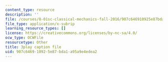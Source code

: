 ```yaml
---
content_type: resource
description: ''
file: /courses/8-01sc-classical-mechanics-fall-2016/907c646910925e87bda1a95a9e4edea2_emrHcqEvXpw.vtt
file_type: application/x-subrip
learning_resource_types: []
license: https://creativecommons.org/licenses/by-nc-sa/4.0/
ocw_type: OCWFile
resourcetype: Other
title: 3play caption file
uid: 907c6469-1092-5e87-bda1-a95a9e4edea2
---
```

